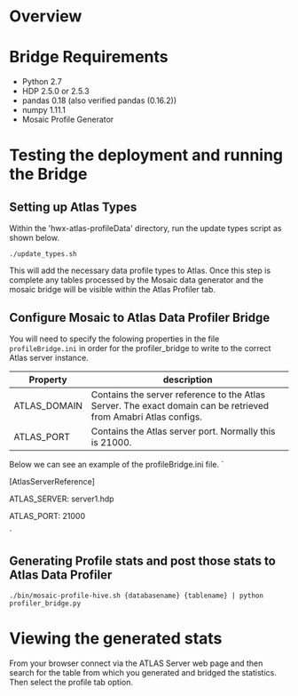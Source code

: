 # Overview

# Bridge Requirements
 * Python 2.7
 * HDP 2.5.0 or 2.5.3
 * pandas 0.18 (also verified pandas (0.16.2))
 * numpy 1.11.1
 * Mosaic Profile Generator
 
# Testing the deployment and running the Bridge

## Setting up Atlas Types
Within the 'hwx-atlas-profileData' directory, run the update types script as shown below. 

`
./update_types.sh
`

This will add the necessary data profile types to Atlas.  Once this step is complete any tables processed by the Mosaic data generator and the mosaic bridge will be visible within the Atlas Profiler tab.

## Configure Mosaic to Atlas Data Profiler Bridge
You will need to specify the folowing properties in the file `profileBridge.ini` in order for the profiler_bridge to write to the correct Atlas server instance.

| Property | description |
|----------|-------------|
| ATLAS_DOMAIN | Contains the server reference to the Atlas Server.  The exact domain can be retrieved from Amabri Atlas configs. |
| ATLAS_PORT | Contains the Atlas server port.  Normally this is 21000. |

Below we can see an example of the profileBridge.ini file.
`

[AtlasServerReference]

ATLAS_SERVER: server1.hdp

ATLAS_PORT: 21000


`

## Generating Profile stats and post those stats to Atlas Data Profiler


`./bin/mosaic-profile-hive.sh {databasename} {tablename} | python profiler_bridge.py`

# Viewing the generated stats
 
 From your browser connect via the ATLAS Server web page and then search for the table from which you generated and bridged the statistics.  Then select the profile tab option.
 